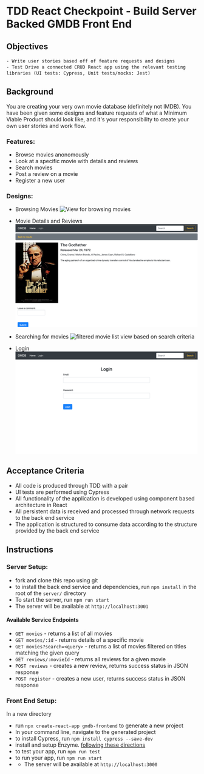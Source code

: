 # TDD React Checkpoint - Build Server Backed GMDB Front End

## Objectives
    - Write user stories based off of feature requests and designs
    - Test Drive a connected CRUD React app using the relevant testing libraries (UI tests: Cypress, Unit tests/mocks: Jest)

## Background
You are creating your very own movie database (definitely not IMDB). You have been given some designs and feature requests of what a Minimum Viable Product should look like, and it's your responsibility to create your own user stories and work flow.

### Features:
- Browse movies anonomously
- Look at a specific movie with details and reviews
- Search movies
- Post a review on a movie
- Register a new user

### Designs:
- Browsing Movies
![View for browsing movies](images/Browse-Movies.png)

- Movie Details and Reviews
![movie details with corresponding review section](images/Movie-Detail-and-Post-Review.png) 

- Searching for movies
![filtered movie list view based on search criteria](images/Search.png)

- Login
![view of a login screen](images/Login.png)

## Acceptance Criteria
- All code is produced through TDD with a pair
- UI tests are performed using Cypress
- All functionality of the application is developed using component based architecture in React
- All persistent data is received and processed through network requests to the back end service
- The application is structured to consume data according to the structure provided by the back end service

## Instructions

### Server Setup:
- fork and clone this repo using git
- to install the back end service and dependencies, run `npm install` in the root of the `server/` directory
- To start the server, run `npm run start`
- The server will be available at `http://localhost:3001` 

#### Available Service Endpoints
- `GET movies` - returns a list of all movies
- `GET movies/:id` - returns details of a specific movie
- `GET movies?search=<query>` - returns a list of movies filtered on titles matching the given query
- `GET reviews/:movieId` - returns all reviews for a given movie
- `POST reviews` - creates a new review, returns success status in JSON response 
- `POST register` - creates a new user, returns success status in JSON response

### Front End Setup:
In a new directory
- run `npx create-react-app gmdb-frontend` to generate a new project
- In your command line, navigate to the generated project
- to install Cypress, run `npm install cypress --save-dev`
- install and setup Enzyme. [following these directions](https://create-react-app.dev/docs/running-tests)
- to test your app, run `npm run test`
- to run your app, run `npm run start`
- - The server will be available at `http://localhost:3000` 
